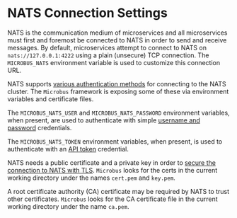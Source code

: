 # NATS Connection Settings

NATS is the communication medium of microservices and all microservices must first and foremost be connected to NATS in order to send and receive messages. By default, microservices attempt to connect to NATS on `nats://127.0.0.1:4222` using a plain (unsecure) TCP connection. The `MICROBUS_NATS` environment variable is used to customize this connection URL.

NATS supports [various authentication methods](https://docs.nats.io/using-nats/developer/connecting) for connecting to the NATS cluster. The `Microbus` framework is exposing some of these via environment variables and certificate files.

The `MICROBUS_NATS_USER` and `MICROBUS_NATS_PASSWORD` environment variables, when present, are used to authenticate with simple [username and password](https://docs.nats.io/using-nats/developer/connecting/userpass) credentials.

The `MICROBUS_NATS_TOKEN` environment variables, when present, is used to authenticate with an [API token](https://docs.nats.io/using-nats/developer/connecting/token#connecting-with-a-token) credential.

NATS needs a public certificate and a private key in order to [secure the connection to NATS with TLS](https://docs.nats.io/using-nats/developer/connecting/tls). `Microbus` looks for the certs in the current working directory under the names `cert.pem` and `key.pem`.

A root certificate authority (CA) certificate may be required by NATS to trust other certificates. `Microbus` looks for the CA certificate file in the current working directory under the name `ca.pem`.
